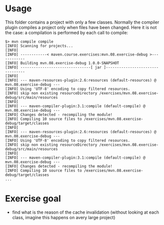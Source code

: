 # Usage

This folder contains a project with only a few classes. Normally the compiler plugin compiles a project only when files have been changed. Here it is not the case: a compilation is performed by each call to compile:


```
$> mvn compile compile
[INFO] Scanning for projects...
[INFO] 
[INFO] ------------< maven.course.exercises:mvn.08.exercise-debug >------------
[INFO] Building mvn.08.exercise-debug 1.0.0-SNAPSHOT
[INFO] --------------------------------[ jar ]---------------------------------
[INFO] 
[INFO] --- maven-resources-plugin:2.6:resources (default-resources) @ mvn.08.exercise-debug ---
[INFO] Using 'UTF-8' encoding to copy filtered resources.
[INFO] skip non existing resourceDirectory /exercises/mvn.08.exercise-debug/src/main/resources
[INFO] 
[INFO] --- maven-compiler-plugin:3.1:compile (default-compile) @ mvn.08.exercise-debug ---
[INFO] Changes detected - recompiling the module!
[INFO] Compiling 10 source files to /exercises/mvn.08.exercise-debug/target/classes
[INFO] 
[INFO] --- maven-resources-plugin:2.6:resources (default-resources) @ mvn.08.exercise-debug ---
[INFO] Using 'UTF-8' encoding to copy filtered resources.
[INFO] skip non existing resourceDirectory /exercises/mvn.08.exercise-debug/src/main/resources
[INFO] 
[INFO] --- maven-compiler-plugin:3.1:compile (default-compile) @ mvn.08.exercise-debug ---
[INFO] Changes detected - recompiling the module!
[INFO] Compiling 10 source files to /exercises/mvn.08.exercise-debug/target/classes
...
```

# Exercise goal
- find what is the reason of the cache invalidation (without looking at each class, imagine this happens on avery large project)

